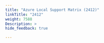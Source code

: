 ```yaml
---
title: "Azure Local Support Matrix (2412)"
linkTitle: "2412"
weight: 7588
Description: >
hide_feedback: true

---
```


